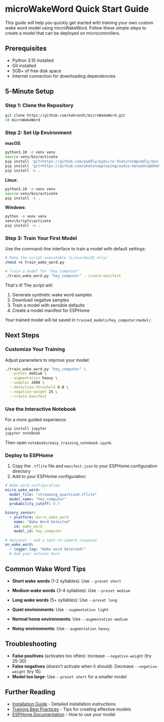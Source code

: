 # microWakeWord Quick Start Guide

This guide will help you quickly get started with training your own custom wake word model using microWakeWord. Follow these simple steps to create a model that can be deployed on microcontrollers.

## Prerequisites

- Python 3.10 installed
- Git installed
- 5GB+ of free disk space
- Internet connection for downloading dependencies

## 5-Minute Setup

### Step 1: Clone the Repository

```bash
git clone https://github.com/kahrendt/microWakeWord.git
cd microWakeWord
```

### Step 2: Set Up Environment

**macOS**:
```bash
python3.10 -m venv venv
source venv/bin/activate
pip install 'git+https://github.com/puddly/pymicro-features@puddly/minimum-cpp-version'
pip install 'git+https://github.com/whatsnowplaying/audio-metadata@d4ebb238e6a401bb1a5aaaac60c9e2b3cb30929f'
pip install -e .
```

**Linux**:
```bash
python3.10 -m venv venv
source venv/bin/activate
pip install -e .
```

**Windows**:
```cmd
python -m venv venv
venv\Scripts\activate
pip install -e .
```

### Step 3: Train Your First Model

Use the command-line interface to train a model with default settings:

```bash
# Make the script executable (Linux/macOS only)
chmod +x train_wake_word.py

# Train a model for "hey computer"
./train_wake_word.py "hey_computer" --create-manifest
```

That's it! The script will:
1. Generate synthetic wake word samples
2. Download negative samples
3. Train a model with sensible defaults
4. Create a model manifest for ESPHome

Your trained model will be saved in `trained_models/hey_computer/model/`.

## Next Steps

### Customize Your Training

Adjust parameters to improve your model:

```bash
./train_wake_word.py "hey_computer" \
  --preset medium \
  --augmentation heavy \
  --samples 2000 \
  --detection-threshold 0.8 \
  --negative-weight 25 \
  --create-manifest
```

### Use the Interactive Notebook

For a more guided experience:

```bash
pip install jupyter
jupyter notebook
```

Then open `notebooks/easy_training_notebook.ipynb`.

### Deploy to ESPHome

1. Copy the `.tflite` file and `manifest.json` to your ESPHome configuration directory
2. Add to your ESPHome configuration:

```yaml
# Wake word configuration
micro_wake_word:
  model_file: "streaming_quantized.tflite"
  model_name: "hey_computer"
  probability_cutoff: 0.7
  
binary_sensor:
  - platform: micro_wake_word
    name: "Wake Word Detected"
    id: wake_word
    model_id: hey_computer
    
# Optional - add a text-to-speech response
on_wake_word:
  - logger.log: "Wake word detected!"
  # Add your actions here
```

## Common Wake Word Tips

- **Short wake words** (1-2 syllables): Use `--preset short`
- **Medium wake words** (3-4 syllables): Use `--preset medium`
- **Long wake words** (5+ syllables): Use `--preset long`

- **Quiet environments**: Use `--augmentation light`
- **Normal home environments**: Use `--augmentation medium`
- **Noisy environments**: Use `--augmentation heavy`

## Troubleshooting

- **False positives** (activates too often): Increase `--negative-weight` (try 25-30)
- **False negatives** (doesn't activate when it should): Decrease `--negative-weight` (try 15)
- **Model too large**: Use `--preset short` for a smaller model

## Further Reading

- [Installation Guide](installation_guide.md) - Detailed installation instructions
- [Training Best Practices](training_best_practices.md) - Tips for creating effective models
- [ESPHome Documentation](https://esphome.io/components/micro_wake_word) - How to use your model
